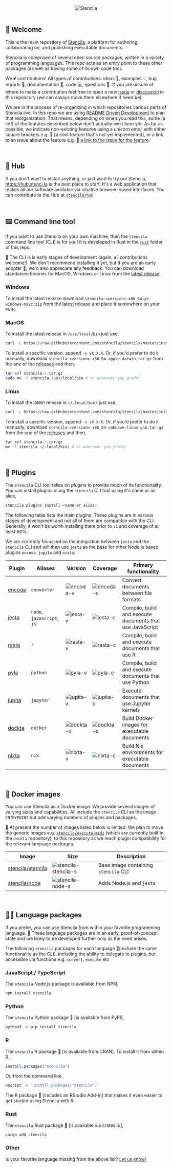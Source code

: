 <div align="center">
	<img src="https://stenci.la/img/stencila/stencilaLogo.svg" alt="Stencila" style="max-width:300px">
</div>
<br>

## 👋 Welcome

This is the main repository of [Stencila](https://stenci.la), a platform for authoring, collaborating on, and publishing executable documents.

Stencila is comprised of several open source packages, written in a variety of programming languages. This repo acts as an entry point to these other packages (as well as having some of its own code too).

We 💕 contributions! All types of contributions: ideas 🤔, examples 💡, bug reports 🐛, documentation 📖, code 💻, questions 💬. If you are unsure of where to make a contribution feel free to open a new [issue](https://github.com/stencila/stencila/issues/new) or [discussion](https://github.com/stencila/stencila/discussions/new) in this repository (we can always move them elsewhere if need be).

We are in the process of re-organizing in which repositories various parts of Stencila live. In this repo we are using [README Driven Development](https://tom.preston-werner.com/2010/08/23/readme-driven-development.html) to plan that reorganization. That means, depending on when you read this, some (a lot!) of the features described below don't actually exist here yet. As far as possible, we indicate non-existing features using a unicorn emoji with either square brackets e.g. 🦄 [a cool feature that's not yet implemented], or a link to an issue about the feature e.g. 🦄 [a link to the issue for the feature](https://github.com/stencila/stencila/issues).

<br>

## 🎁 Hub

If you don't want to install anything, or just want to try out Stencila, https://hub.stenci.la is the best place to start. It's a web application that makes all our software available via intuitive browser-based interfaces. You can contribute to the Hub at [`stencila/hub`](https://github.com/stencila/hub).

<br>

## ⌨️ Command line tool

If you want to use Stencila on your own machine, then the `stencila` command line tool (CLI) is for you! It is developed in Rust in the [`rust`](rust) folder of this repo.

🦄 The CLI is is early stages of development (again, all contributions welcome!). We don't recommend installing it yet, but if you are an early adopter 💖, we'd also appreciate any feedback. You can download standalone binaries for MacOS, Windows or Linux from the [latest release](https://github.com/stencila/stencila/releases/latest).

### Windows

To install the latest release download `stencila-<version>-x86_64-pc-windows-msvc.zip` from the [latest release](https://github.com/stencila/stencila/releases/latest) and place it somewhere on your `PATH`.

### MacOS

To install the latest release in `/usr/local/bin` just use,

```bash
curl -L https://raw.githubusercontent.com/stencila/stencila/master/install.sh | bash
```

To install a specific version, append `-s vX.X.X`. Or, if you'd prefer to do it manually, download `stencila-<version>-x86_64-apple-darwin.tar.gz` from the one of the [releases](https://github.com/stencila/stencila/releases) and then,

```bash
tar xvf stencila-*.tar.gz
sudo mv -f stencila /usr/local/bin # or wherever you prefer
```

### Linux

To install the latest release in `~/.local/bin/` just use,

```bash
curl -L https://raw.githubusercontent.com/stencila/stencila/master/install.sh | bash
```

To install a specific version, append `-s vX.X.X`. Or, if you'd prefer to do it manually, download `stencila-<version>-x86_64-unknown-linux-gnu.tar.gz` from the one of the [releases](https://github.com/stencila/stencila/releases) and then,

```bash
tar xvf stencila-*.tar.gz
mv -f stencila ~/.local/bin/ # or wherever you prefer
```

<br>

## 🔌 Plugins

The `stencila` CLI tool relies on _plugins_ to provide much of its functionality. You can install plugins using the `stencila` CLI tool using it's name or an alias,

```sh
stencila plugins install <name or alias>
```

The following table lists the main plugins. These plugins are in various stages of development and not all of them are compatible with the CLI. Generally, it won't be worth installing them prior to `v1` and coverage of at least 90%.

We are currently focussed on the integration between `jesta` and the `stencila` CLI and will then use `jesta` as the base for other Node.js based plugins `encoda`, `jupita` and `nixta`.

| Plugin   | Aliases                    | Version     | Coverage    | Primary functionality                                    |
| -------- | -------------------------- | ----------- | ----------- | -------------------------------------------------------- |
| [encoda] | `converter`                | ![encoda-v] | ![encoda-c] | Convert documents between file formats                   |
| [jesta]  | `node`, `javascript`, `js` | ![jesta-v]  | ![jesta-c]  | Compile, build and execute documents that use JavaScript |
| [rasta]  | `r`                        | ![rasta-v]  | ![rasta-c]  | Compile, build and execute documents that use R          |
| [pyla]   | `python`                   | ![pyla-v]   | ![pyla-c]   | Compile, build and execute documents that use Python     |
| [jupita] | `jupyter`                  | ![jupita-v] | ![jupita-c] | Execute documents that use Jupyter kernels               |
| [dockta] | `docker`                   | ![dockta-v] | ![dockta-c] | Build Docker images for executable documents             |
| [nixta]  | `nix`                      | ![nixta-v]  | ![nixta-c]  | Build Nix environments for executable documents          |

<br>

## 🐳 Docker images

You can use Stencila as a Docker image. We provide several images of varying sizes and capabilities. All include the `stencila` CLI as the image `ENTRYPOINT` but add varying numbers of plugins and packages.

🦄 At present the number of images listed below is limited. We plan to move the generic images e.g. [`stencila/executa-midi`](https://hub.docker.com/r/stencila/executa-midi) (which are currently built in the `dockta` repository), to this repository as we reach plugin compatibility for the relevant language packages.

| Image               | Size                   | Description                          |
| ------------------- | ---------------------- | ------------------------------------ |
| [stencila/stencila] | ![stencila-stencila-s] | Base image containing `stencila` CLI |
| [stencila/node]     | ![stencila-node-s]     | Adds Node.js and `jesta`             |

<br>

## 👩‍💻 Language packages

If you prefer, you can use Stencila from within your favorite programming language. 🦄 These language packages are in an early, proof-of-concept state and are likely to be developed further only as the need arises.

The following `stencila` packages for each language 🦄[include the same functionality as the CLI], including the ability to delegate to plugins, but accessible via functions e.g. `convert`, `execute` etc

### JavaScript / TypeScript

The `stencila` Node.js package is available from NPM,

```sh
npm install stencila
```

### Python

The `stencila` Python package 🦄 [is available from PyPI],

```sh
python3 -m pip install stencila
```

### R

The `stencila` R package 🦄 [is available from CRAN]. To install it from within R,

```r
install.packages("stencila")
```

Or, from the command line,

```sh
Rscript -e 'install.packages("stencila")'
```

The R package 🦄 [includes an RStudio Add-in] that makes it even easier to get started using Stencila with R.

### Rust

The `stencila` Rust package 🦄 [is available via crates.io],

```sh
cargo add stencila
```

### Other

Is your favorite language missing from the above list? [Let us know!](https://github.com/stencila/stencila/discussions/new)

[encoda]: https://github.com/stencila/encoda#readme
[jesta]: https://github.com/stencila/jesta#readme
[pyla]: https://github.com/stencila/pyla#readme
[rasta]: https://github.com/stencila/rasta#readme
[jupita]: https://github.com/stencila/jupita#readme
[dockta]: https://github.com/stencila/dockta#readme
[nixta]: https://github.com/stencila/nixta#readme
[encoda-v]: https://img.shields.io/github/v/release/stencila/encoda?label=
[jesta-v]: https://img.shields.io/github/v/release/stencila/jesta?label=
[rasta-v]: https://img.shields.io/github/v/release/stencila/rasta?label=
[pyla-v]: https://img.shields.io/github/v/release/stencila/pyla?label=
[dockta-v]: https://img.shields.io/github/v/release/stencila/dockta?label=
[nixta-v]: https://img.shields.io/github/v/release/stencila/nixta?label=
[jupita-v]: https://img.shields.io/github/v/release/stencila/jupita?label=
[encoda-c]: https://img.shields.io/codecov/c/github/stencila/encoda?label=
[jesta-c]: https://img.shields.io/codecov/c/github/stencila/jesta?label=
[rasta-c]: https://img.shields.io/codecov/c/github/stencila/rasta?label=
[pyla-c]: https://img.shields.io/codecov/c/github/stencila/pyla?label=
[dockta-c]: https://img.shields.io/codecov/c/github/stencila/dockta?label=
[nixta-c]: https://img.shields.io/codecov/c/github/stencila/nixta?label=
[jupita-c]: https://img.shields.io/codecov/c/github/stencila/jupita?label=
[stencila/stencila]: https://hub.docker.com/r/stencila/stencila
[stencila/node]: https://hub.docker.com/r/stencila/node
[stencila-stencila-s]: https://img.shields.io/docker/image-size/stencila/stencila?label=size&sort=semver
[stencila-node-s]: https://img.shields.io/docker/image-size/stencila/node?label=size&sort=semver

